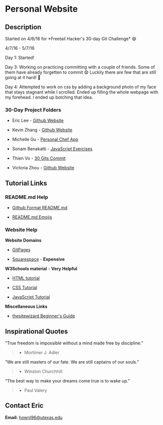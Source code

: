 # Personal Website
## Description
Started on 4/6/16 for \*Freetail Hacker's 30-day Git Challenge\* :smile:

4/7/16 - 5/7/16

Day 1: Started!

Day 3: Working on practicing committing with a couple of friends. Some of them have already forgetten to commit :anguished: Luckily there are few that are still going at it hard! :grimacing:

Day 4: Attempted to work on css by adding a background photo of my face that stays stagnant while I scrolled. Ended up filling the whole webpage with my forehead. I ended up botching that idea.

### 30-Day Project Folders
* Eric Lee - [Github Website](https://github.com/theCreedo/theCreedo.github.io)

* Kevin Zhang - [Github Website](https://github.com/kevinisninja/kevinisninja.github.io)

* Michelle Gu - [Personal Chef App](https://github.com/michelle-gu/personal-chef)

* Sonam Benakatti - [JavaScript Exercises](https://github.com/sonambenakatti/javascript-exercises)

* Thien Vo - [30 Gits Commit](https://github.com/jaysonvo97/30GitsCommit)

* Victoria Zhou - [Github Website](https://github.com/vczhou/vczhou.github.io)

## Tutorial Links
### README.md Help
* [Github Format README.md](https://help.github.com/articles/basic-writing-and-formatting-syntax/)

* [README.md Emojis](http://www.emoji-cheat-sheet.com/)

### Website Help

**Website Domains**

* [GitPages](https://pages.github.com)

* [Squarespace](https://www.squarespace.com/) - **Expensive**


**W3Schools material** - **Very Helpful**

* [HTML tutorial](http://www.w3schools.com/html/)

* [CSS Tutorial](http://www.w3schools.com/css/)

* [JavaScript Tutorial](http://www.w3schools.com/js/)


**Miscellaneous Links**

* [thesitewizard Beginner's Guide](http://www.thesitewizard.com/gettingstarted/startwebsite.shtml)


## Inspirational Quotes
“True freedom is impossible without a mind made free by discipline.”
> - Mortimer J. Adler

“We are still masters of our fate. We are still captains of our souls.”
> - Winston Churchhill

“The best way to make your dreams come true is to wake up.”
> - Paul Valery

## Contact Eric
**Email:** hownl96@utexas.edu

